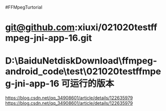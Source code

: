 #FFMpegTurtorial
# git@github.com:xiuxi/021020testffmpeg-jni-app-16.git
# D:\BaiduNetdiskDownload\ffmpeg-android_code\test\021020testffmpeg-jni-app-16 可运行的版本
https://blog.csdn.net/qq_34908601/article/details/122635979
https://blog.csdn.net/qq_34908601/article/details/122635979
